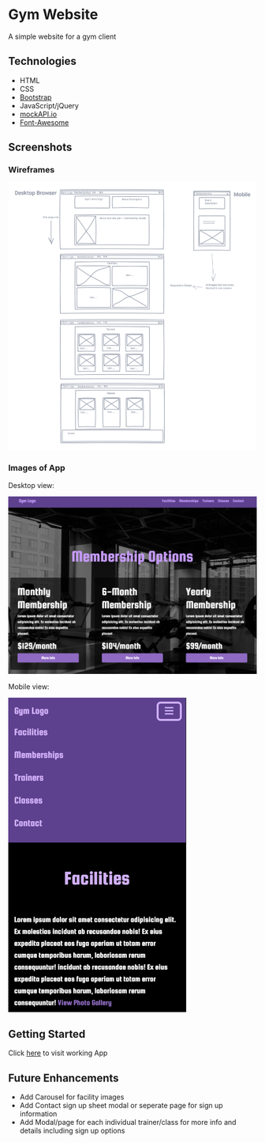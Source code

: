 # Gym Website

A simple website for a gym client

## Technologies

- HTML
- CSS
- [Bootstrap](https://getbootstrap.com/)
- JavaScript/jQuery
- [mockAPI.io](https://mockapi.io/)
- [Font-Awesome](https://fontawesome.com)

## Screenshots

### Wireframes

![wireframe](img/wireframe.png)

### Images of App

Desktop view:

![wireframe](img/website_img_1.png)

Mobile view:

![wireframe](img/website_img_2.png)

## Getting Started

Click [here](https://mock-api-gym-website.netlify.app/) to visit working App

## Future Enhancements

- Add Carousel for facility images
- Add Contact sign up sheet modal or seperate page for sign up information
- Add Modal/page for each individual trainer/class for more info and details including sign up options
